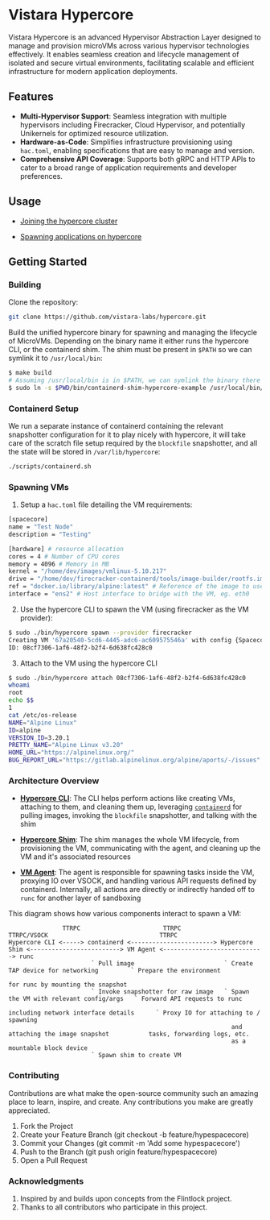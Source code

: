 # Vistara Hypercore

Vistara Hypercore is an advanced Hypervisor Abstraction Layer designed to manage and provision microVMs across various hypervisor technologies effectively. It enables seamless creation and lifecycle management of isolated and secure virtual environments, facilitating scalable and efficient infrastructure for modern application deployments.

## Features

- **Multi-Hypervisor Support**: Seamless integration with multiple hypervisors including Firecracker, Cloud Hypervisor, and potentially Unikernels for optimized resource utilization.
- **Hardware-as-Code**: Simplifies infrastructure provisioning using `hac.toml`, enabling specifications that are easy to manage and version.
- **Comprehensive API Coverage**: Supports both gRPC and HTTP APIs to cater to a broad range of application requirements and developer preferences.

## Usage

- [Joining the hypercore cluster](docs/cluster.md)

- [Spawning applications on hypercore](docs/spawning.md)

## Getting Started

### Building

Clone the repository:

```bash
git clone https://github.com/vistara-labs/hypercore.git
```

Build the unified hypercore binary for spawning and managing the lifecycle of MicroVMs. Depending on the binary name it either runs the hypercore CLI, or the containerd shim. The shim must be present in `$PATH` so we can symlink it to `/usr/local/bin`:

```bash
$ make build
# Assuming /usr/local/bin is in $PATH, we can symlink the binary there
$ sudo ln -s $PWD/bin/containerd-shim-hypercore-example /usr/local/bin/
```

### Containerd Setup

We run a separate instance of containerd containing the relevant snapshotter configuration for it to play nicely with hypercore, it will take care of the scratch file setup required by the `blockfile` snapshotter, and all the state will be stored in `/var/lib/hypercore`:

```bash
./scripts/containerd.sh
```

### Spawning VMs

1. Setup a `hac.toml` file detailing the VM requirements:

```bash
[spacecore]
name = "Test Node"
description = "Testing"

[hardware] # resource allocation
cores = 4 # Number of CPU cores
memory = 4096 # Memory in MB
kernel = "/home/dev/images/vmlinux-5.10.217"
drive = "/home/dev/firecracker-containerd/tools/image-builder/rootfs.img"
ref = "docker.io/library/alpine:latest" # Reference of the image to use
interface = "ens2" # Host interface to bridge with the VM, eg. eth0
```

2. Use the hypercore CLI to spawn the VM (using firecracker as the VM provider):

```bash
$ sudo ./bin/hypercore spawn --provider firecracker
Creating VM '67a20540-5cd6-4445-adc6-ac609575546a' with config {Spacecore:{name: description:} Hardware:{Cores:4 Memory:4096 Kernel:/home/dev/images/vmlinux-5.10.217 Drive:/home/dev/firecracker-containerd/tools/image-builder/rootfs.img Interface:ens2 Ref:docker.io/library/alpine:latest}}
ID: 08cf7306-1af6-48f2-b2f4-6d638fc428c0
```

3. Attach to the VM using the hypercore CLI

```bash
$ sudo ./bin/hypercore attach 08cf7306-1af6-48f2-b2f4-6d638fc428c0
whoami
root
echo $$
1
cat /etc/os-release
NAME="Alpine Linux"
ID=alpine
VERSION_ID=3.20.1
PRETTY_NAME="Alpine Linux v3.20"
HOME_URL="https://alpinelinux.org/"
BUG_REPORT_URL="https://gitlab.alpinelinux.org/alpine/aports/-/issues"
```

### Architecture Overview

- [**Hypercore CLI**](internal/hypercore): The CLI helps perform actions like creating VMs, attaching to them, and cleaning them up, leveraging [`containerd`](https://github.com/containerd/containerd) for pulling images, invoking the `blockfile` snapshotter, and talking with the shim

- [**Hypercore Shim**](pkg/shim): The shim manages the whole VM lifecycle, from provisioning the VM, communicating with the agent, and cleaning up the VM and it's associated resources

- [**VM Agent**](https://github.com/Vistara-Labs/firecracker-containerd/tree/feat-hypercore): The agent is responsible for spawning tasks inside the VM, proxying IO over VSOCK, and handling various API requests defined by containerd. Internally, all actions are directly or indirectly handed off to `runc` for another layer of sandboxing

This diagram shows how various components interact to spawn a VM:

```
               TTRPC                       TTRPC                                 TTRPC/VSOCK                               TTRPC
Hypercore CLI <-----> containerd <-----------------------> Hypercore Shim <-------------------------> VM Agent <----------------------------> runc
                       ` Pull image                         ` Create TAP device for networking         ` Prepare the environment
                                                                                                         for runc by mounting the snapshot
                       ` Invoke snapshotter for raw image   ` Spawn the VM with relevant config/args   ` Forward API requests to runc
                                                              including network interface details      ` Proxy IO for attaching to / spawning
                                                              and attaching the image snapshot           tasks, forwarding logs, etc.
                                                              as a mountable block device
                       ` Spawn shim to create VM
```

### Contributing

Contributions are what make the open-source community such an amazing place to learn, inspire, and create. Any contributions you make are greatly appreciated.


1. Fork the Project
2. Create your Feature Branch (git checkout -b feature/hypespacecore)
3. Commit your Changes (git commit -m 'Add some hypespacecore')
4. Push to the Branch (git push origin feature/hypespacecore)
5. Open a Pull Request

### Acknowledgments

1. Inspired by and builds upon concepts from the Flintlock project.
2. Thanks to all contributors who participate in this project.
